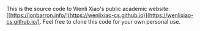 This is the source code to Wenli Xiao's public academic website: [[https://jonbarron.info/](https://wenlixiao-cs.github.io)](https://wenlixiao-cs.github.io/). Feel free to clone this code for your own personal use.
